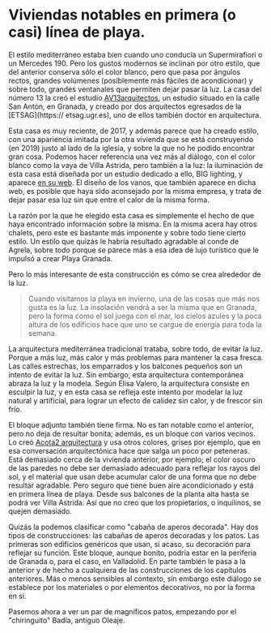 # Viviendas notables en primera (o casi) línea de playa.

El estilo mediterráneo estaba bien cuando uno conducía un Supermirafiori o un Mercedes 190. Pero los gustos modernos se inclinan por otro estilo, que del anterior conserva sólo el color blanco, pero que pasa por ángulos rectos, grandes volúmenes (posiblemente más fáciles de acondicionar) y sobre todo, grandes ventanales que permiten dejar pasar la luz. La casa del número 13 la creó el estudio [AV13arquitectos](http://www.av13arquitectos.es/casa-playa-granada.html), un estudio situado en la calle San Antón, en Granada, y creado por dos arquitectos egresados de la [ETSAG](https://
etsag.ugr.es), uno de ellos también doctor en arquitectura.

Esta casa es muy reciente, de 2017, y además parece que ha creado
estilo, con una apariencia imitada por la otra vivienda que se está
construyendo (en 2019) justo al lado de la iglesia, y sobre la que no
he podido encontrar gran cosa. Podemos hacer referencia una vez más al
diálogo, con el color blanco como la vaya de Villa Astrida, pero
también a la luz: la iluminación de esta casa está diseñada por un
estudio dedicado a ello, BIG lighting, y aparece [en su
web](https://www.biglighting.es/proyectos/vivienda-en-playa-granada/). El
diseño de los vanos, que también aparece en dicha web, es posible que
haya sido aconsejado por la misma empresa, y trata de dejar pasar esa
luz sin que entre el calor de la misma forma.

La razón por la que he elegido esta casa es simplemente el hecho de
que haya encontrado información sobre la misma. En la misma acera hay
otros chalets, pero este es bastante más imponente y sobre todo tiene
cierto estilo. Un estilo que quizás le habría resultado agradable al
conde de Agrela, sobre todo porque se parece más a esa idea de lujo
turístico que le impulsó a crear Playa Granada.

Pero lo más interesante de esta construcción es cómo se crea alrededor
de la luz. 

> Cuando visitamos la playa en invierno, una de las cosas que más nos
> gusta es la luz. La insolación vendrá a ser la misma que en Granada,
> pero la forma como el sol juega con el mar, los cielos azules y la
> poca altura de los edificios hace que uno se cargue de energía para
> toda la semana.

La arquitectura mediterránea tradicional trataba, sobre todo, de
evitar la luz. Porque a más luz, más calor y más problemas para
mantener la casa fresca. Las calles estrechas, los emparrados y los
balcones pequeños son un intento de evitar la luz. Sin embargo, esta
arquitectura contemporánea abraza la luz y la modela. Según Elisa
Valero, la arquitectura consiste en esculpir la luz, y en esta casa se
refleja este intento por modelar la luz natural y artificial, para
lograr un efecto de calidez sin calor, y de frescor sin frío.

El bloque adjunto también tiene firma. No es tan notable como el
anterior, pero no deja de resultar bonita; además, es un bloque con
varios vecinos. Lo creó [Acota2
arquitectura](https://acota2-arquitectura-y-gestion-slp.business.site)
y usa otros colores, grises por ejemplo, que en esa conversación
arquitectónica hace que salga un poco por peteneras. Está demasiado cerca de la vivienda anterior, por ejemplo; el color oscuro de las paredes no debe ser demasiado adecuado para reflejar los rayos del sol, y el material que usan debe acumular calor de una forma que no debe resultar agradable. Pero seguro que tiene buen aire acondicionado y está en primera línea de playa. Desde sus balcones de la planta alta hasta se podrá ver Villa Astrida. Así que no creo que los propietarios, o inquilinos, se quejen demasiado.

Quizás la podemos clasificar como "cabaña de aperos decorada". Hay dos
tipos de construcciones: las cabañas de aperos decoradas y los
patos. Las primeras son edificios genéricos que usan, si acaso, su
decoración para reflejar su función. Este bloque, aunque bonito,
podría estar en la periferia de Granada o, para el caso, en
Valladolid. En parte también le pasa a la anterior y de hecho a
cualquiera de las construcciones de los capítulos anteriores. Más o
menos sensibles al contexto, sin embargo este diálogo se establece por
los materiales o por elementos decorativos, no por la forma en sí.

Pasemos ahora a ver un par de magníficos patos, empezando por el
"chiringuito" Badía, antiguo Oleaje.

